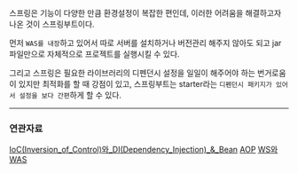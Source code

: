 스프링은 기능이 다양한 만큼 환경설정이 복잡한 편인데, 이러한 어려움을 해결하고자 나온 것이 스프링부트이다.

먼저 `WAS를 내장`하고 있어서 따로 서버를 설치하거나 버전관리 해주지 않아도 되고 jar 파일만으로 자체적으로 프로젝트를 실행시킬 수 있다.

그리고 스프링은 필요한 라이브러리의 디펜던시 설정을 일일이 해주어야 하는 번거로움이 있지만 최적화를 할 때 강점이 있고, 스프링부트는 starter라는 `디펜던시 패키지가 있어서 설정을 보다 간편`하게 할 수 있다. 

---
### 연관자료
[IoC(Inversion_of_Control)와_DI(Dependency_Injection)_&_Bean](/Studying/CS/IoC(Inversion_of_Control)와_DI(Dependency_Injection)_&_Bean.md)
[AOP](링크예정)
[WS와 WAS](링크예정)
